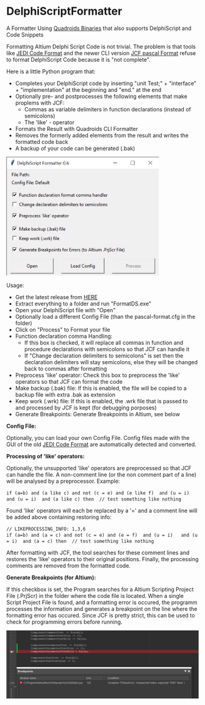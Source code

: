 # DelphiScriptFormatter

A Formatter Using [Quadroids Binaries](https://github.com/quadroid/jcf-pascal-format/releases/tag/v1.0.1) that also supports DelphiScript and Code Snippets

Formatting Altium Delphi Script Code is not trivial. The problem is that tools like
[JEDI Code Format](https://jedicodeformat.sourceforge.net/)
and the newer CLI version
[JCF pascal Format](https://github.com/quadroid/jcf-pascal-format)
refuse to format DelphiScript Code because it is "not complete".

Here is a little Python program that:

* Completes your DelphiScript code by inserting "unit Test;" + "interface" + "implementation" at the beginning and "end." at the end
* Optionally pre- and postprocesses the following elements that make proplems with JCF:
  * Commas as variable delimiters in function declarations (instead of semicolons)
  * The 'like' - operator
* Formats the Result with Quadroids CLI Formatter
* Removes the formerly added elements from the result and writes the formatted code back
* A backup of your code can be generated (.bak)

<img title="" src="doc/Prog_0_6.PNG" alt="Program" width="400">

Usage:

* Get the latest release from [HERE](https://github.com/dotmjsc/DelphiScriptFormatter/releases/)
* Extract everything to a folder and run "FormatDS.exe"
* Open your DelphiScript file with "Open"
* Optionally load a different Config File (than the pascal-format.cfg in the folder)
* Click on "Process" to Format your file
* Function declaration comma Handling:
  * If this box is checked, it will replace all commas in function and procedure declarations with semicolons so that JCF can handle it
  * If "Change declaration delimiters to semicolons" is set then the declaration delimiters will stay semicolons, else they will be changed back to commas after formatting
* Preprocess 'like' operator: Check this box to preprocess the 'like' operators so that JCF can format the code
* Make backup (.bak) file: If this is enabled, the file will be copied to a backup file with extra .bak as extension
* Keep work (.wrk) file: If this is enabled, the .wrk file that is passed to and processed by JCF is kept (for debugging porposes)
* Generate Breakpoints: Generate Breakpoints in Altium, see below

**Config File:**

Optionally, you can load your own Config File. Config files made with the GUI of the old [JEDI Code Format](https://jedicodeformat.sourceforge.net/) are automatically detected and converted.

**Processing of 'like' operators:**

Optionally, the unsupported 'like' operators are preprocessed so that JCF can handle the file. A non-comment line (or the non comment part of a line) will be analysed by a preprocessor. Example:

```
if (a=b) and (a like c) and not (c = e) and (e like f)  and (u = i)   and (u = i)  and (a like c) then  // test something like nothing
```

Found 'like' operators will each be replaced by a '=' and a comment line will be added above containing restoring info:

```
// LIKEPROCESSING_INFO: 1,3,6
if (a=b) and (a = c) and not (c = e) and (e = f)  and (u = i)   and (u = i)  and (a = c) then  // test something like nothing
```

After formatting with JCF, the tool searches for these comment lines and restores the 'like' operators to their original positions. Finally, the processing comments are removed from the formatted code.

**Generate Breakpoints (for Altium):**

If this checkbox is set, the Program searches for a Altium Scripting Project File (.PrjScr) in the folder where the code file is located. When a single Script Project File is found, and a formatting error is occured, the programm processes the information and generates a breakpoint on the line where the formatting error has occured. Since JCF is pretty strict, this can be used to check for programming errors before running.

<img src="doc/Breakpoints.PNG" title="" alt="Formatting Errors" width="960">
